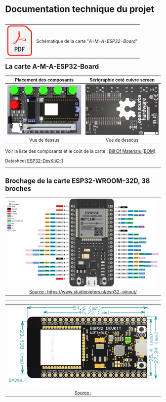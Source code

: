 # Documentation technique du projet

<html>
<p>
<table align='left' border='0' cellpadding='0'>
<tr class="noBorder">
<td><a href="CAO-KiCad-AMA-ESP32-Board.pdf" title="Document PDF de la schématique" target="_blank"><img src="../Images/icon-pdf-file.png" width="80" border="0"></a></td>
<td>Schématique de la carte "<I>A-M-A-ESP32-Board</I>"
</td>
</tr>
</table>
</p>
<hr>
<br />
</html>

## La carte A-M-A-ESP32-Board

|                    Placement des composants                    |                  Sérigraphie coté cuivre screen                   |
| :------------------------------------------------------------: | :---------------------------------------------------------------: |
| <img src="../Images/Carte-AMA-ESP32-OLED-Top.png" width="400"> | <img src="../Images/Carte-AMA-ESP32-OLED-Bottom.png" width="400"> |
|                         Vue de dessus                          |                          Vue de dessous                           |

Voir la liste des composants et le coût de la carte : [Bill Of Materials (BOM)](BOM.md)

Datasheet [ESP32-DevKitC-1](https://docs.espressif.com/projects/arduino-esp32/en/latest/boards/ESP32-DevKitC-1.html)

<!--
<a href="https://fr.aliexpress.com/item/32864722159.html" title="ESP32-WROOM-32D, 38 pin" target="_blank"><img src="../Images/ESP32-WROOM-32D.png" width="480" border="0"></a>
-->

---

## Brochage de la carte ESP32-WROOM-32D, 38 broches

<!--
![ESP32-WROOM-32D](../Images/ESP32-WROOM-32D-pinout-38pin.png)
-->
<html>
<div style="margin: 0 auto; text-align: center">
<table align='center' border='0' cellpadding='0'>
<tr class="noBorder">
<td><a href="https://www.studiopieters.nl/esp32-pinout/" title="PinOut 38 pin: ESP32-WROOM-32D" target="_blank"><img src="../Images/ESP32-WROOM-32D-pinout-38pin.png" width="900" border="0"></a></td>
<tr class="noBorder">
<td><a href="https://www.studiopieters.nl/esp32-pinout/" title="" target="_blank">Source : https://www.studiopieters.nl/esp32-pinout/</a></td>
</tr>
</table>
</div>
</html>

---

<html>
<div style="margin: 0 auto; text-align: center">
<table align='center' border='0' cellpadding='0'>
<tr class="noBorder">
<td><a href="" title="PinOut 38 pin: ESP32-DEVKITC-32D" target="_blank"><img src="../Images/ESP32-DevKitC-Dimensions.png" width="900" border="0"></a></td>
<tr class="noBorder">
<td><a href="" title="" target="_blank">Source : </a></td>
</tr>
</table>
</div>
</html>

